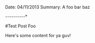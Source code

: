 Date: 04/11/2013 
Summary: A foo bar baz 

*-----*-----*

#Test Post Foo

Here's some content for ya guv!

